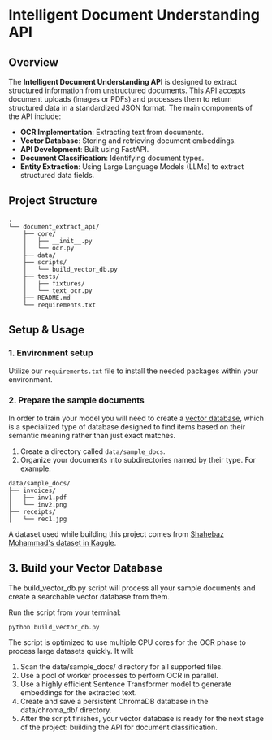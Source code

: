 # Intelligent Document Understanding API

## Overview

The **Intelligent Document Understanding API** is designed to extract structured information from unstructured documents. This API accepts document uploads (images or PDFs) and processes them to return structured data in a standardized JSON format. The main components of the API include:

- **OCR Implementation**: Extracting text from documents.
- **Vector Database**: Storing and retrieving document embeddings.
- **API Development**: Built using FastAPI.
- **Document Classification**: Identifying document types.
- **Entity Extraction**: Using Large Language Models (LLMs) to extract structured data fields.

## Project Structure
```
.
└── document_extract_api/
    ├── core/
    │   ├── __init__.py
    │   └── ocr.py
    ├── data/
    ├── scripts/
    │   └── build_vector_db.py
    ├── tests/
    │   ├── fixtures/
    │   └── text_ocr.py
    ├── README.md
    └── requirements.txt
```

## Setup & Usage

### 1. Environment setup
Utilize our `requirements.txt` file to install the needed packages within your environment.

### 2. Prepare the sample documents
In order to train your model you will need to create a [vector database](https://en.wikipedia.org/wiki/Vector_database), which is a specialized type of database designed to find items based on their semantic meaning rather than just exact matches.

1. Create a directory called `data/sample_docs`.
2. Organize your documents into subdirectories named by their type. For example:
```
data/sample_docs/
├── invoices/
│   ├── inv1.pdf
│   └── inv2.png
├── receipts/
│   └── rec1.jpg
```

A dataset used while building this project comes from [Shahebaz Mohammad's dataset in Kaggle](https://www.kaggle.com/datasets/shaz13/real-world-documents-collections).

## 3. Build your Vector Database
The build_vector_db.py script will process all your sample documents and create a searchable vector database from them.

Run the script from your terminal:
```bash
python build_vector_db.py
```
The script is optimized to use multiple CPU cores for the OCR phase to process large datasets quickly. It will:

1. Scan the data/sample_docs/ directory for all supported files.
2. Use a pool of worker processes to perform OCR in parallel.
3. Use a highly efficient Sentence Transformer model to generate embeddings for the extracted text.
4. Create and save a persistent ChromaDB database in the data/chroma_db/ directory.
5. After the script finishes, your vector database is ready for the next stage of the project: building the API for document classification.
